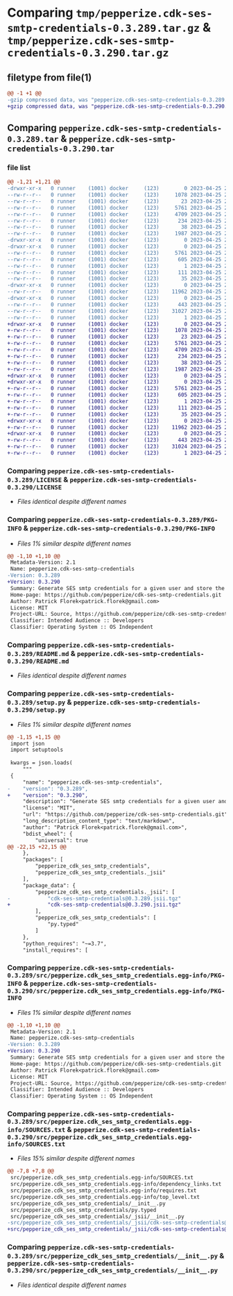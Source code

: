 # Comparing `tmp/pepperize.cdk-ses-smtp-credentials-0.3.289.tar.gz` & `tmp/pepperize.cdk-ses-smtp-credentials-0.3.290.tar.gz`

## filetype from file(1)

```diff
@@ -1 +1 @@
-gzip compressed data, was "pepperize.cdk-ses-smtp-credentials-0.3.289.tar", last modified: Tue Apr 25 23:08:39 2023, max compression
+gzip compressed data, was "pepperize.cdk-ses-smtp-credentials-0.3.290.tar", last modified: Tue Apr 25 23:15:14 2023, max compression
```

## Comparing `pepperize.cdk-ses-smtp-credentials-0.3.289.tar` & `pepperize.cdk-ses-smtp-credentials-0.3.290.tar`

### file list

```diff
@@ -1,21 +1,21 @@
-drwxr-xr-x   0 runner    (1001) docker     (123)        0 2023-04-25 23:08:39.593288 pepperize.cdk-ses-smtp-credentials-0.3.289/
--rw-r--r--   0 runner    (1001) docker     (123)     1078 2023-04-25 23:08:28.000000 pepperize.cdk-ses-smtp-credentials-0.3.289/LICENSE
--rw-r--r--   0 runner    (1001) docker     (123)       23 2023-04-25 23:08:28.000000 pepperize.cdk-ses-smtp-credentials-0.3.289/MANIFEST.in
--rw-r--r--   0 runner    (1001) docker     (123)     5761 2023-04-25 23:08:39.593288 pepperize.cdk-ses-smtp-credentials-0.3.289/PKG-INFO
--rw-r--r--   0 runner    (1001) docker     (123)     4709 2023-04-25 23:08:28.000000 pepperize.cdk-ses-smtp-credentials-0.3.289/README.md
--rw-r--r--   0 runner    (1001) docker     (123)      234 2023-04-25 23:08:28.000000 pepperize.cdk-ses-smtp-credentials-0.3.289/pyproject.toml
--rw-r--r--   0 runner    (1001) docker     (123)       38 2023-04-25 23:08:39.593288 pepperize.cdk-ses-smtp-credentials-0.3.289/setup.cfg
--rw-r--r--   0 runner    (1001) docker     (123)     1987 2023-04-25 23:08:28.000000 pepperize.cdk-ses-smtp-credentials-0.3.289/setup.py
-drwxr-xr-x   0 runner    (1001) docker     (123)        0 2023-04-25 23:08:39.589288 pepperize.cdk-ses-smtp-credentials-0.3.289/src/
-drwxr-xr-x   0 runner    (1001) docker     (123)        0 2023-04-25 23:08:39.593288 pepperize.cdk-ses-smtp-credentials-0.3.289/src/pepperize.cdk_ses_smtp_credentials.egg-info/
--rw-r--r--   0 runner    (1001) docker     (123)     5761 2023-04-25 23:08:39.000000 pepperize.cdk-ses-smtp-credentials-0.3.289/src/pepperize.cdk_ses_smtp_credentials.egg-info/PKG-INFO
--rw-r--r--   0 runner    (1001) docker     (123)      605 2023-04-25 23:08:39.000000 pepperize.cdk-ses-smtp-credentials-0.3.289/src/pepperize.cdk_ses_smtp_credentials.egg-info/SOURCES.txt
--rw-r--r--   0 runner    (1001) docker     (123)        1 2023-04-25 23:08:39.000000 pepperize.cdk-ses-smtp-credentials-0.3.289/src/pepperize.cdk_ses_smtp_credentials.egg-info/dependency_links.txt
--rw-r--r--   0 runner    (1001) docker     (123)      111 2023-04-25 23:08:39.000000 pepperize.cdk-ses-smtp-credentials-0.3.289/src/pepperize.cdk_ses_smtp_credentials.egg-info/requires.txt
--rw-r--r--   0 runner    (1001) docker     (123)       35 2023-04-25 23:08:39.000000 pepperize.cdk-ses-smtp-credentials-0.3.289/src/pepperize.cdk_ses_smtp_credentials.egg-info/top_level.txt
-drwxr-xr-x   0 runner    (1001) docker     (123)        0 2023-04-25 23:08:39.593288 pepperize.cdk-ses-smtp-credentials-0.3.289/src/pepperize_cdk_ses_smtp_credentials/
--rw-r--r--   0 runner    (1001) docker     (123)    11962 2023-04-25 23:08:28.000000 pepperize.cdk-ses-smtp-credentials-0.3.289/src/pepperize_cdk_ses_smtp_credentials/__init__.py
-drwxr-xr-x   0 runner    (1001) docker     (123)        0 2023-04-25 23:08:39.593288 pepperize.cdk-ses-smtp-credentials-0.3.289/src/pepperize_cdk_ses_smtp_credentials/_jsii/
--rw-r--r--   0 runner    (1001) docker     (123)      443 2023-04-25 23:08:28.000000 pepperize.cdk-ses-smtp-credentials-0.3.289/src/pepperize_cdk_ses_smtp_credentials/_jsii/__init__.py
--rw-r--r--   0 runner    (1001) docker     (123)    31027 2023-04-25 23:08:28.000000 pepperize.cdk-ses-smtp-credentials-0.3.289/src/pepperize_cdk_ses_smtp_credentials/_jsii/cdk-ses-smtp-credentials@0.3.289.jsii.tgz
--rw-r--r--   0 runner    (1001) docker     (123)        1 2023-04-25 23:08:28.000000 pepperize.cdk-ses-smtp-credentials-0.3.289/src/pepperize_cdk_ses_smtp_credentials/py.typed
+drwxr-xr-x   0 runner    (1001) docker     (123)        0 2023-04-25 23:15:14.740678 pepperize.cdk-ses-smtp-credentials-0.3.290/
+-rw-r--r--   0 runner    (1001) docker     (123)     1078 2023-04-25 23:15:03.000000 pepperize.cdk-ses-smtp-credentials-0.3.290/LICENSE
+-rw-r--r--   0 runner    (1001) docker     (123)       23 2023-04-25 23:15:03.000000 pepperize.cdk-ses-smtp-credentials-0.3.290/MANIFEST.in
+-rw-r--r--   0 runner    (1001) docker     (123)     5761 2023-04-25 23:15:14.740678 pepperize.cdk-ses-smtp-credentials-0.3.290/PKG-INFO
+-rw-r--r--   0 runner    (1001) docker     (123)     4709 2023-04-25 23:15:03.000000 pepperize.cdk-ses-smtp-credentials-0.3.290/README.md
+-rw-r--r--   0 runner    (1001) docker     (123)      234 2023-04-25 23:15:03.000000 pepperize.cdk-ses-smtp-credentials-0.3.290/pyproject.toml
+-rw-r--r--   0 runner    (1001) docker     (123)       38 2023-04-25 23:15:14.740678 pepperize.cdk-ses-smtp-credentials-0.3.290/setup.cfg
+-rw-r--r--   0 runner    (1001) docker     (123)     1987 2023-04-25 23:15:03.000000 pepperize.cdk-ses-smtp-credentials-0.3.290/setup.py
+drwxr-xr-x   0 runner    (1001) docker     (123)        0 2023-04-25 23:15:14.736678 pepperize.cdk-ses-smtp-credentials-0.3.290/src/
+drwxr-xr-x   0 runner    (1001) docker     (123)        0 2023-04-25 23:15:14.740678 pepperize.cdk-ses-smtp-credentials-0.3.290/src/pepperize.cdk_ses_smtp_credentials.egg-info/
+-rw-r--r--   0 runner    (1001) docker     (123)     5761 2023-04-25 23:15:14.000000 pepperize.cdk-ses-smtp-credentials-0.3.290/src/pepperize.cdk_ses_smtp_credentials.egg-info/PKG-INFO
+-rw-r--r--   0 runner    (1001) docker     (123)      605 2023-04-25 23:15:14.000000 pepperize.cdk-ses-smtp-credentials-0.3.290/src/pepperize.cdk_ses_smtp_credentials.egg-info/SOURCES.txt
+-rw-r--r--   0 runner    (1001) docker     (123)        1 2023-04-25 23:15:14.000000 pepperize.cdk-ses-smtp-credentials-0.3.290/src/pepperize.cdk_ses_smtp_credentials.egg-info/dependency_links.txt
+-rw-r--r--   0 runner    (1001) docker     (123)      111 2023-04-25 23:15:14.000000 pepperize.cdk-ses-smtp-credentials-0.3.290/src/pepperize.cdk_ses_smtp_credentials.egg-info/requires.txt
+-rw-r--r--   0 runner    (1001) docker     (123)       35 2023-04-25 23:15:14.000000 pepperize.cdk-ses-smtp-credentials-0.3.290/src/pepperize.cdk_ses_smtp_credentials.egg-info/top_level.txt
+drwxr-xr-x   0 runner    (1001) docker     (123)        0 2023-04-25 23:15:14.740678 pepperize.cdk-ses-smtp-credentials-0.3.290/src/pepperize_cdk_ses_smtp_credentials/
+-rw-r--r--   0 runner    (1001) docker     (123)    11962 2023-04-25 23:15:03.000000 pepperize.cdk-ses-smtp-credentials-0.3.290/src/pepperize_cdk_ses_smtp_credentials/__init__.py
+drwxr-xr-x   0 runner    (1001) docker     (123)        0 2023-04-25 23:15:14.740678 pepperize.cdk-ses-smtp-credentials-0.3.290/src/pepperize_cdk_ses_smtp_credentials/_jsii/
+-rw-r--r--   0 runner    (1001) docker     (123)      443 2023-04-25 23:15:03.000000 pepperize.cdk-ses-smtp-credentials-0.3.290/src/pepperize_cdk_ses_smtp_credentials/_jsii/__init__.py
+-rw-r--r--   0 runner    (1001) docker     (123)    31024 2023-04-25 23:15:03.000000 pepperize.cdk-ses-smtp-credentials-0.3.290/src/pepperize_cdk_ses_smtp_credentials/_jsii/cdk-ses-smtp-credentials@0.3.290.jsii.tgz
+-rw-r--r--   0 runner    (1001) docker     (123)        1 2023-04-25 23:15:03.000000 pepperize.cdk-ses-smtp-credentials-0.3.290/src/pepperize_cdk_ses_smtp_credentials/py.typed
```

### Comparing `pepperize.cdk-ses-smtp-credentials-0.3.289/LICENSE` & `pepperize.cdk-ses-smtp-credentials-0.3.290/LICENSE`

 * *Files identical despite different names*

### Comparing `pepperize.cdk-ses-smtp-credentials-0.3.289/PKG-INFO` & `pepperize.cdk-ses-smtp-credentials-0.3.290/PKG-INFO`

 * *Files 1% similar despite different names*

```diff
@@ -1,10 +1,10 @@
 Metadata-Version: 2.1
 Name: pepperize.cdk-ses-smtp-credentials
-Version: 0.3.289
+Version: 0.3.290
 Summary: Generate SES smtp credentials for a given user and store the credentials in a SecretsManager Secret.
 Home-page: https://github.com/pepperize/cdk-ses-smtp-credentials.git
 Author: Patrick Florek<patrick.florek@gmail.com>
 License: MIT
 Project-URL: Source, https://github.com/pepperize/cdk-ses-smtp-credentials.git
 Classifier: Intended Audience :: Developers
 Classifier: Operating System :: OS Independent
```

### Comparing `pepperize.cdk-ses-smtp-credentials-0.3.289/README.md` & `pepperize.cdk-ses-smtp-credentials-0.3.290/README.md`

 * *Files identical despite different names*

### Comparing `pepperize.cdk-ses-smtp-credentials-0.3.289/setup.py` & `pepperize.cdk-ses-smtp-credentials-0.3.290/setup.py`

 * *Files 1% similar despite different names*

```diff
@@ -1,15 +1,15 @@
 import json
 import setuptools
 
 kwargs = json.loads(
     """
 {
     "name": "pepperize.cdk-ses-smtp-credentials",
-    "version": "0.3.289",
+    "version": "0.3.290",
     "description": "Generate SES smtp credentials for a given user and store the credentials in a SecretsManager Secret.",
     "license": "MIT",
     "url": "https://github.com/pepperize/cdk-ses-smtp-credentials.git",
     "long_description_content_type": "text/markdown",
     "author": "Patrick Florek<patrick.florek@gmail.com>",
     "bdist_wheel": {
         "universal": true
@@ -22,15 +22,15 @@
     },
     "packages": [
         "pepperize_cdk_ses_smtp_credentials",
         "pepperize_cdk_ses_smtp_credentials._jsii"
     ],
     "package_data": {
         "pepperize_cdk_ses_smtp_credentials._jsii": [
-            "cdk-ses-smtp-credentials@0.3.289.jsii.tgz"
+            "cdk-ses-smtp-credentials@0.3.290.jsii.tgz"
         ],
         "pepperize_cdk_ses_smtp_credentials": [
             "py.typed"
         ]
     },
     "python_requires": "~=3.7",
     "install_requires": [
```

### Comparing `pepperize.cdk-ses-smtp-credentials-0.3.289/src/pepperize.cdk_ses_smtp_credentials.egg-info/PKG-INFO` & `pepperize.cdk-ses-smtp-credentials-0.3.290/src/pepperize.cdk_ses_smtp_credentials.egg-info/PKG-INFO`

 * *Files 1% similar despite different names*

```diff
@@ -1,10 +1,10 @@
 Metadata-Version: 2.1
 Name: pepperize.cdk-ses-smtp-credentials
-Version: 0.3.289
+Version: 0.3.290
 Summary: Generate SES smtp credentials for a given user and store the credentials in a SecretsManager Secret.
 Home-page: https://github.com/pepperize/cdk-ses-smtp-credentials.git
 Author: Patrick Florek<patrick.florek@gmail.com>
 License: MIT
 Project-URL: Source, https://github.com/pepperize/cdk-ses-smtp-credentials.git
 Classifier: Intended Audience :: Developers
 Classifier: Operating System :: OS Independent
```

### Comparing `pepperize.cdk-ses-smtp-credentials-0.3.289/src/pepperize.cdk_ses_smtp_credentials.egg-info/SOURCES.txt` & `pepperize.cdk-ses-smtp-credentials-0.3.290/src/pepperize.cdk_ses_smtp_credentials.egg-info/SOURCES.txt`

 * *Files 15% similar despite different names*

```diff
@@ -7,8 +7,8 @@
 src/pepperize.cdk_ses_smtp_credentials.egg-info/SOURCES.txt
 src/pepperize.cdk_ses_smtp_credentials.egg-info/dependency_links.txt
 src/pepperize.cdk_ses_smtp_credentials.egg-info/requires.txt
 src/pepperize.cdk_ses_smtp_credentials.egg-info/top_level.txt
 src/pepperize_cdk_ses_smtp_credentials/__init__.py
 src/pepperize_cdk_ses_smtp_credentials/py.typed
 src/pepperize_cdk_ses_smtp_credentials/_jsii/__init__.py
-src/pepperize_cdk_ses_smtp_credentials/_jsii/cdk-ses-smtp-credentials@0.3.289.jsii.tgz
+src/pepperize_cdk_ses_smtp_credentials/_jsii/cdk-ses-smtp-credentials@0.3.290.jsii.tgz
```

### Comparing `pepperize.cdk-ses-smtp-credentials-0.3.289/src/pepperize_cdk_ses_smtp_credentials/__init__.py` & `pepperize.cdk-ses-smtp-credentials-0.3.290/src/pepperize_cdk_ses_smtp_credentials/__init__.py`

 * *Files identical despite different names*

